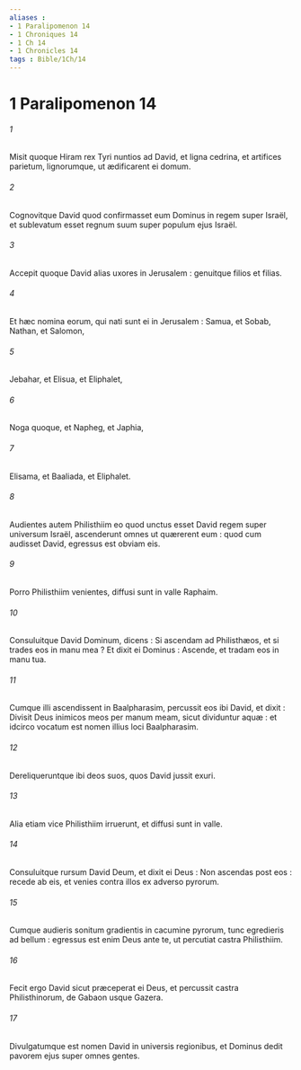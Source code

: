 ```yaml
---
aliases : 
- 1 Paralipomenon 14
- 1 Chroniques 14
- 1 Ch 14
- 1 Chronicles 14
tags : Bible/1Ch/14
---
```


# 1 Paralipomenon 14

###### 1
Misit quoque Hiram rex Tyri nuntios ad David, et ligna cedrina, et artifices parietum, lignorumque, ut ædificarent ei domum.
###### 2
Cognovitque David quod confirmasset eum Dominus in regem super Israël, et sublevatum esset regnum suum super populum ejus Israël.
###### 3
Accepit quoque David alias uxores in Jerusalem : genuitque filios et filias.
###### 4
Et hæc nomina eorum, qui nati sunt ei in Jerusalem : Samua, et Sobab, Nathan, et Salomon,
###### 5
Jebahar, et Elisua, et Eliphalet,
###### 6
Noga quoque, et Napheg, et Japhia,
###### 7
Elisama, et Baaliada, et Eliphalet.
###### 8
Audientes autem Philisthiim eo quod unctus esset David regem super universum Israël, ascenderunt omnes ut quærerent eum : quod cum audisset David, egressus est obviam eis.
###### 9
Porro Philisthiim venientes, diffusi sunt in valle Raphaim.
###### 10
Consuluitque David Dominum, dicens : Si ascendam ad Philisthæos, et si trades eos in manu mea ? Et dixit ei Dominus : Ascende, et tradam eos in manu tua.
###### 11
Cumque illi ascendissent in Baalpharasim, percussit eos ibi David, et dixit : Divisit Deus inimicos meos per manum meam, sicut dividuntur aquæ : et idcirco vocatum est nomen illius loci Baalpharasim.
###### 12
Dereliqueruntque ibi deos suos, quos David jussit exuri.
###### 13
Alia etiam vice Philisthiim irruerunt, et diffusi sunt in valle.
###### 14
Consuluitque rursum David Deum, et dixit ei Deus : Non ascendas post eos : recede ab eis, et venies contra illos ex adverso pyrorum.
###### 15
Cumque audieris sonitum gradientis in cacumine pyrorum, tunc egredieris ad bellum : egressus est enim Deus ante te, ut percutiat castra Philisthiim.
###### 16
Fecit ergo David sicut præceperat ei Deus, et percussit castra Philisthinorum, de Gabaon usque Gazera.
###### 17
Divulgatumque est nomen David in universis regionibus, et Dominus dedit pavorem ejus super omnes gentes.
